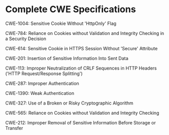 

# Complete CWE Specifications

CWE-1004: Sensitive Cookie Without 'HttpOnly' Flag

CWE-784: Reliance on Cookies without Validation and Integrity Checking in a Security Decision

CWE-614: Sensitive Cookie in HTTPS Session Without 'Secure' Attribute

CWE-201: Insertion of Sensitive Information Into Sent Data

CWE-113: Improper Neutralization of CRLF Sequences in HTTP Headers ('HTTP Request/Response Splitting')

CWE-287: Improper Authentication

CWE-1390: Weak Authentication

CWE-327: Use of a Broken or Risky Cryptographic Algorithm

CWE-565: Reliance on Cookies without Validation and Integrity Checking

CWE-212: Improper Removal of Sensitive Information Before Storage or Transfer